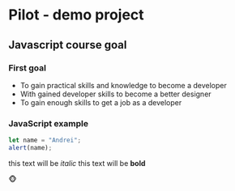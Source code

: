 # Pilot - demo project

## Javascript course goal

### First goal

- To gain practical skills and knowledge to become a developer
- With gained developer skills to become a better designer
- To gain enough skills to get a job as a developer

### JavaScript example

```js
let name = "Andrei";
alert(name);
```

this text will be _italic_
this text will be **bold**

:monkey_face:
